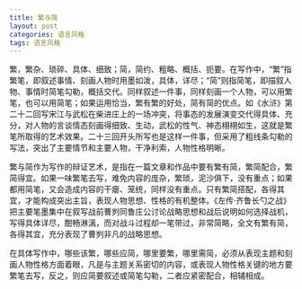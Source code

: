 ```yaml
---
title: 繁与简
layout: post
categories: 语言风格
tags: 语言风格
---
```


繁，繁杂、琐碎、具体、细致；简，简约、粗略、概括、扼要。在写作中，“繁”指繁笔，即叙述事情、刻画人物时用墨如泼，具体，详尽；“简”则指简笔，即描叙人物、事情时简笔勾勒，概括交代。同样叙述一件事，同样刻画一个人物，可以用繁笔，也可以用简笔；如果运用恰当，繁有繁的好处，简有简的优点。如《水浒》第二十二回写宋江与武松在柴进庄上的一场冲突，将事态的发展演变交代得具体、充分，对人物的言谈情态刻画得细致、生动，武松的性气、神态栩栩如生，这就是繁笔所取得的艺术效果。二十三回开头所写也是这样一件事，但采用了粗线条勾勒的写法，突出了主要情节和主要人物，干净利索，人物性格明晰。

繁与简作为写作的辩证艺术，是指在一篇文章和作品中要有繁有简，繁简配合，繁简得宜。如果一味繁笔去写，难免内容的庞杂，繁琐，泥沙俱下，没有重点；如果都用简笔，又会造成内容的干瘪、笼统，同样没有重点。只有繁简搭配，各得其宜，才能构成突出主旨，表现人物思想、性格的有机整体。《左传·齐鲁长勺之战》把主要笔墨集中在叙写战前曹刿同鲁庄公讨论战略思想和战后说明如何选择战机，写得具体详尽，酣畅淋漓，而对战斗过程却一笔带过，非常简略，全文有繁有简，各得其宜，充分表现了曹刿非凡的战略思想。

在具体写作中，哪些该繁，哪些应简，哪里要繁，哪里需简，必须从表现主题和刻画人物性格方面着眼，凡是与主题关系密切的内容，或表现人物性格关键的地方要繁笔去写，反之，则应简要叙述或简笔勾勒，二者应紧密配合，相辅相成。 